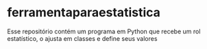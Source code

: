 # ferramentaparaestatistica
Esse repositório contém um programa em Python que recebe um rol estatístico, o ajusta em classes e define seus valores

